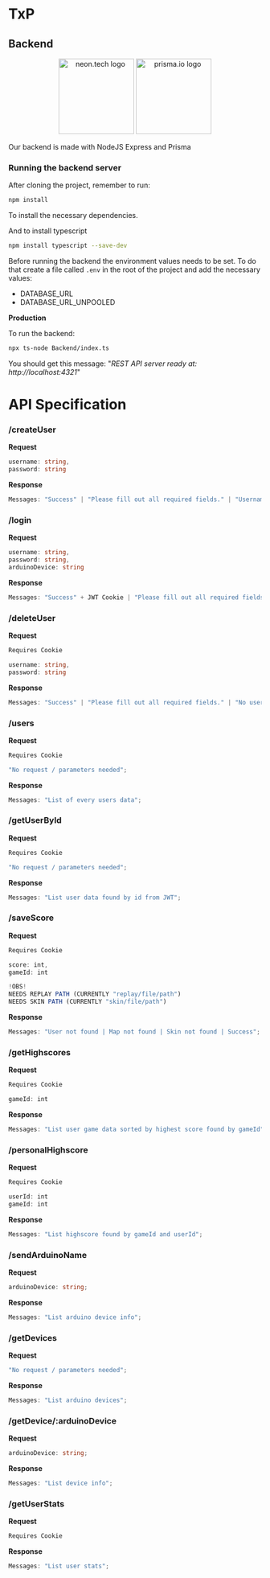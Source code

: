# TxP

## Backend

<p align="center">
  <img height="150" src="https://upload.wikimedia.org/wikipedia/commons/thumb/d/d9/Node.js_logo.svg/2560px-Node.js_logo.svg.png" alt="neon.tech logo">
<img height="150" src="https://cf-assets.www.cloudflare.com/slt3lc6tev37/4WJkWMYGkEpa05B0hyL88E/91dd67e91752d39d94b60cdcdfdc287d/prismalogo-freelogovectors.net_.png" alt="prisma.io logo">
</p>

Our backend is made with NodeJS Express and Prisma

### Running the backend server

After cloning the project, remember to run:

```bash
npm install
```

To install the necessary dependencies.

And to install typescript

```bash
npm install typescript --save-dev
```

Before running the backend the environment values needs to be set. To do that create a file called `.env` in the root of the project and add the necessary values:

-   DATABASE_URL
-   DATABASE_URL_UNPOOLED

**Production**

To run the backend:

```bash
npx ts-node Backend/index.ts
```

You should get this message: "_REST API server ready at: http://localhost:4321_"

# API Specification

### /createUser

**Request**

```ts
username: string,
password: string
```

**Response**

```ts
Messages: "Success" | "Please fill out all required fields." | "Username already exists.";
```

### /login

**Request**

```ts
username: string,
password: string,
arduinoDevice: string
```

**Response**

```ts
Messages: "Success" + JWT Cookie | "Please fill out all required fields." | "No user found." | "Incorrect password.";
```

### /deleteUser

**Request**

```ts
Requires Cookie

username: string,
password: string
```

**Response**

```ts
Messages: "Success" | "Please fill out all required fields." | "No user found." | "Incorrect password.";
```

### /users

**Request**

```ts
Requires Cookie

"No request / parameters needed";
```

**Response**

```ts
Messages: "List of every users data";
```

### /getUserById

**Request**

```ts
Requires Cookie

"No request / parameters needed";
```

**Response**

```ts
Messages: "List user data found by id from JWT";
```

### /saveScore

**Request**

```ts
Requires Cookie

score: int,
gameId: int

!OBS!
NEEDS REPLAY PATH (CURRENTLY "replay/file/path")
NEEDS SKIN PATH (CURRENTLY "skin/file/path")
```

**Response**

```ts
Messages: "User not found | Map not found | Skin not found | Success";
```

### /getHighscores

**Request**

```ts
Requires Cookie

gameId: int
```

**Response**

```ts
Messages: "List user game data sorted by highest score found by gameId";
```

### /personalHighscore

**Request**

```ts
Requires Cookie

userId: int
gameId: int
```

**Response**

```ts
Messages: "List highscore found by gameId and userId";
```

### /sendArduinoName

**Request**

```ts
arduinoDevice: string;
```

**Response**

```ts
Messages: "List arduino device info";
```

### /getDevices

**Request**

```ts
"No request / parameters needed";
```

**Response**

```ts
Messages: "List arduino devices";
```

### /getDevice/:arduinoDevice

**Request**

```ts
arduinoDevice: string;
```

**Response**

```ts
Messages: "List device info";
```

### /getUserStats

**Request**

```ts
Requires Cookie
```

**Response**

```ts
Messages: "List user stats";
```
